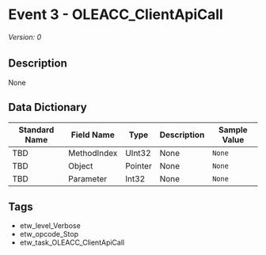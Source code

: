 # Event 3 - OLEACC_ClientApiCall
###### Version: 0

## Description
None

## Data Dictionary
|Standard Name|Field Name|Type|Description|Sample Value|
|---|---|---|---|---|
|TBD|MethodIndex|UInt32|None|`None`|
|TBD|Object|Pointer|None|`None`|
|TBD|Parameter|Int32|None|`None`|

## Tags
* etw_level_Verbose
* etw_opcode_Stop
* etw_task_OLEACC_ClientApiCall